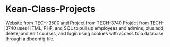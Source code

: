 # Kean-Class-Projects
Website from TECH-3500 and Project from TECH-3740
Project from TECH-3740 uses HTML, PHP, and SQL to pull up employees and admins, plus add, delete, and edit courses, and login using cookies with access to a database through a dbconfig file. 
